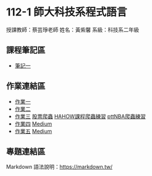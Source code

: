  # 112-1 師大科技系程式語言

授課教師：蔡芸琤老師
姓名：黃紫馨
系級：科技系二年級

## 課程筆記區
* [筆記一](https://github.com/tzuhsin07/hsin/blob/main/practice/.ipynb_checkpoints/practice_note.ipynb)
## 作業連結區
* [作業一](https://github.com/tzuhsin07/hsin/blob/main/hw1/.ipynb_checkpoints/covid_3Question.ipynb)
* [作業二](https://github.com/tzuhsin07/hsin/blob/main/hw2/3q.ipynb)
* [作業三](https://github.com/tzuhsin07/hsin/tree/main/HW3/.ipynb_checkpoints)    [股票爬蟲](https://github.com/tzuhsin07/hsin/blob/main/HW3/.ipynb_checkpoints/stockfinal-checkpoint.ipynb)   [HAHOW課程爬蟲練習](https://github.com/tzuhsin07/hsin/blob/main/HW3/.ipynb_checkpoints/hahow-checkpoint.ipynb)  [pttNBA爬蟲練習](https://github.com/tzuhsin07/hsin/blob/main/HW3/.ipynb_checkpoints/stockfinal-checkpoint.ipynb)
* [作業四](https://github.com/tzuhsin07/hsin/blob/main/hw4/Earthquake.ipynb) [Medium](https://medium.com/@sydneyhuang930107/%E6%8C%96%E6%8E%98%E5%9C%B0%E9%9C%87%E4%BA%8B%E4%BB%B6-%E5%9C%B0%E9%9C%87%E6%95%B8%E6%93%9A%E5%88%86%E6%9E%90%E6%8C%87%E5%8D%97-cb22b0c4fcde)
* [作業五](https://github.com/tzuhsin07/hsin/blob/main/HW5/.ipynb_checkpoints/netflix-checkpoint.ipynb) [Medium](https://medium.com/@sydneyhuang930107/%E6%8F%AD%E9%96%8B%E5%BD%B1%E8%A6%96%E5%A8%9B%E6%A8%82%E7%9A%84%E7%A5%9E%E7%A7%98%E9%9D%A2%E7%B4%97-%E4%BD%BF%E7%94%A8-python-%E5%88%86%E6%9E%90%E9%9B%BB%E5%BD%B1%E5%92%8C%E9%9B%BB%E8%A6%96%E5%8A%87%E7%9A%84%E9%A1%9E%E5%88%A5%E8%B6%A8%E5%8B%A2-ea6dc28e9b2a)
## 專題連結區
Markdown 語法說明：https://markdown.tw/
